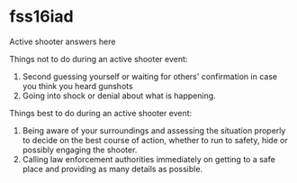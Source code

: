 # fss16iad
Active shooter answers here

Things not to do during an active shooter event:

1. Second guessing yourself or waiting for others' confirmation in case you think you heard gunshots
2. Going into shock or denial about what is happening.

Things best to do during an active shooter event:

1. Being aware of your surroundings and assessing the situation properly to decide on the best course of action, whether to run to safety, hide or possibly engaging the shooter.
2. Calling law enforcement authorities immediately on getting to a safe place and providing as many details as possible.
